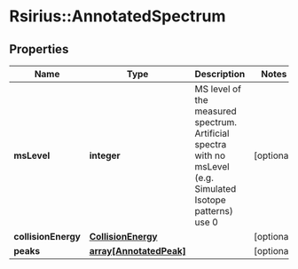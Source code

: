 # Rsirius::AnnotatedSpectrum



## Properties
Name | Type | Description | Notes
------------ | ------------- | ------------- | -------------
**msLevel** | **integer** | MS level of the measured spectrum.  Artificial spectra with no msLevel (e.g. Simulated Isotope patterns) use 0 | [optional] 
**collisionEnergy** | [**CollisionEnergy**](CollisionEnergy.md) |  | [optional] 
**peaks** | [**array[AnnotatedPeak]**](AnnotatedPeak.md) |  | [optional] 


